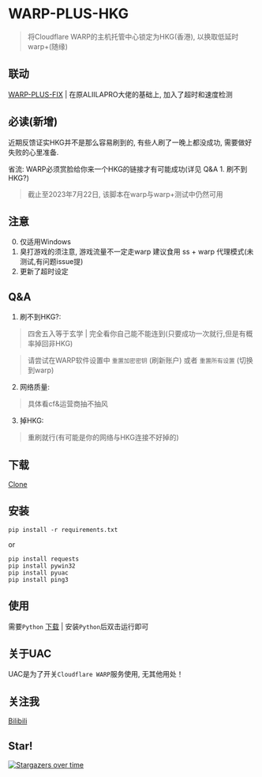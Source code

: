 # WARP-PLUS-HKG

> 将Cloudflare WARP的主机托管中心锁定为HKG(香港), 以换取低延时warp+(随缘)

## 联动
[WARP-PLUS-FIX](https://github.com/Windla/WARP-PLUS-FIX) | 在原ALIILAPRO大佬的基础上, 加入了超时和速度检测

## 必读(新增)
   近期反馈证实HKG并不是那么容易刷到的, 有些人刷了一晚上都没成功, 需要做好失败的心里准备.
  
   省流: WARP必须赏脸给你来一个HKG的链接才有可能成功(详见 Q&A 1. 刷不到HKG?)
  
   > 截止至2023年7月22日, 该脚本在warp与warp+测试中仍然可用
   
## 注意 
  0. 仅适用Windows
  1. 臭打游戏的须注意, 游戏流量不一定走warp
     建议食用 ss + warp 代理模式(未测试,有问题issue提)
  2. 更新了超时设定
  
## Q&A
  1. 刷不到HKG?:
  > 四舍五入等于玄学 | 完全看你自己能不能连到(只要成功一次就行,但是有概率掉回非HKG)

  > 请尝试在WARP软件设置中 `重置加密密钥` (刷新账户) 或者 `重置所有设置` (切换到warp)

  2. 网络质量: 
  > 具体看cf&运营商抽不抽风
  
  3. 掉HKG:
  > 重刷就行(有可能是你的网络与HKG连接不好掉的)
  
## 下载
  [Clone](https://github.com/Windla/WARP-PLUS-HKG/archive/refs/heads/main.zip)

## 安装

```
pip install -r requirements.txt
```

or

```
pip install requests
pip install pywin32
pip install pyuac
pip install ping3
```

## 使用
  需要`Python` [下载](https://python.org/) | 安装`Python`后双击运行即可

## 关于UAC
  UAC是为了开关`Cloudflare WARP`服务使用, 无其他用处！
  
## 关注我
  [Bilibili](https://space.bilibili.com/358002685)
## Star!

[![Stargazers over time](https://starchart.cc/Windla/WARP-PLUS-HKG.svg)](https://starchart.cc/Windla/WARP-PLUS-HKG)

